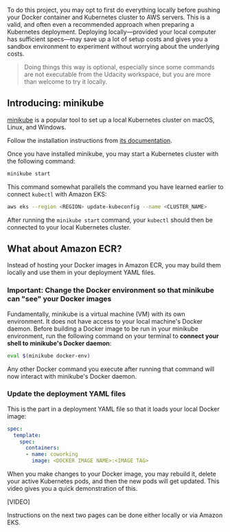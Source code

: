 To do this project, you may opt to first do everything locally before pushing your Docker container and Kubernetes cluster to AWS servers. This is a valid, and often even a recommended approach when preparing a Kubernetes deployment. Deploying locally—provided your local computer has sufficient specs—may save up a lot of setup costs and gives you a sandbox environment to experiment without worrying about the underlying costs.

> Doing things this way is optional, especially since some commands are not executable from the Udacity workspace, but you are more than welcome to try it locally.

## Introducing: minikube

[minikube](https://minikube.sigs.k8s.io/docs/) is a popular tool to set up a local Kubernetes cluster on macOS, Linux, and Windows.

Follow the installation instructions from [its documentation](https://minikube.sigs.k8s.io/docs/start/).

Once you have installed minikube, you may start a Kubernetes cluster with the following command:

```bash
minikube start
```

This command somewhat parallels the command you have learned earlier to connect `kubectl` with Amazon EKS:

```bash
aws eks --region <REGION> update-kubeconfig --name <CLUSTER_NAME>
```

After running the `minikube start` command, your `kubectl` should then be connected to your local Kubernetes cluster.

## What about Amazon ECR?

Instead of hosting your Docker images in Amazon ECR, you may build them locally and use them in your deployment YAML files.

### Important: Change the Docker environment so that minikube can "see" your Docker images

Fundamentally, minikube is a virtual machine (VM) with its own environment. It does not have access to your local machine's Docker daemon. Before building a Docker image to be run in your minikube environment, run the following command on your terminal to **connect your shell to minikube's Docker daemon**:

```bash
eval $(minikube docker-env)
```

Any other Docker command you execute after running that command will now interact with minikube's Docker daemon.

### Update the deployment YAML files

This is the part in a deployment YAML file so that it loads your local Docker image:

```yaml
spec:
  template:
    spec:
      containers:
      - name: coworking
        image: <DOCKER IMAGE NAME>:<IMAGE TAG>
```

When you make changes to your Docker image, you may rebuild it, delete your active Kubernetes pods, and then the new pods will get updated. This video gives you a quick demonstration of this.

[VIDEO]

Instructions on the next two pages can be done either locally or via Amazon EKS.